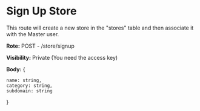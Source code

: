 # Sign Up Store

This route will create a new store in the "stores" table and then associate it with the Master user.

**Rote:** POST - /store/signup

**Visibility:** Private (You need the access key)

**Body:** { 
    
    name: string,
    category: string,
    subdomain: string
    
}
